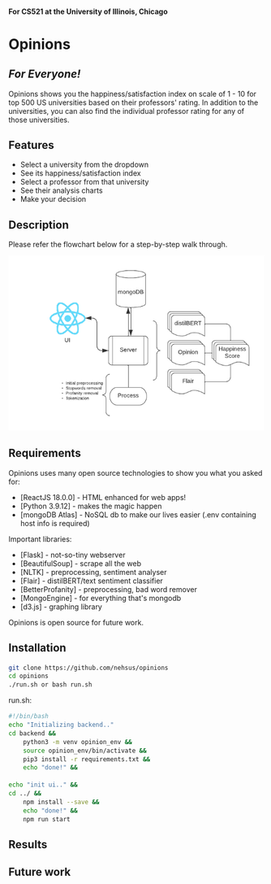 #### For CS521 at the University of Illinois, Chicago

# Opinions
## _For Everyone!_

Opinions shows you the happiness/satisfaction index on scale of 1 - 10 for top 500 US universities based on their professors' rating. 
In addition to the universities, you can also find the individual professor rating for any of those universities.

## Features
- Select a university from the dropdown
- See its happiness/satisfaction index
- Select a professor from that university 
- See their analysis charts
- Make your decision

## Description
Please refer the flowchart below for a step-by-step walk through.

![Flowchart](./media/flow.png)

## Requirements

Opinions uses many open source technologies to show you what you asked for:

- [ReactJS 18.0.0] - HTML enhanced for web apps!
- [Python 3.9.12] - makes the magic happen
- [mongoDB Atlas] - NoSQL db to make our lives easier (.env containing host info is required)

Important libraries:

- [Flask] - not-so-tiny webserver
- [BeautifulSoup] - scrape all the web
- [NLTK] - preprocessing, sentiment analyser
- [Flair] - distilBERT/text sentiment classifier
- [BetterProfanity] - preprocessing, bad word remover
- [MongoEngine] - for everything that's mongodb
- [d3.js] - graphing library

Opinions is open source for future work.




## Installation

```sh
git clone https://github.com/nehsus/opinions
cd opinions
./run.sh or bash run.sh
```
run.sh:
```sh
#!/bin/bash
echo "Initializing backend.."
cd backend && 
    python3 -m venv opinion_env &&
    source opinion_env/bin/activate &&
    pip3 install -r requirements.txt &&
    echo "done!" &&
    
echo "init ui.." &&
cd ../ &&
    npm install --save &&
    echo "done!" &&
    npm run start
```

## Results
## Future work

